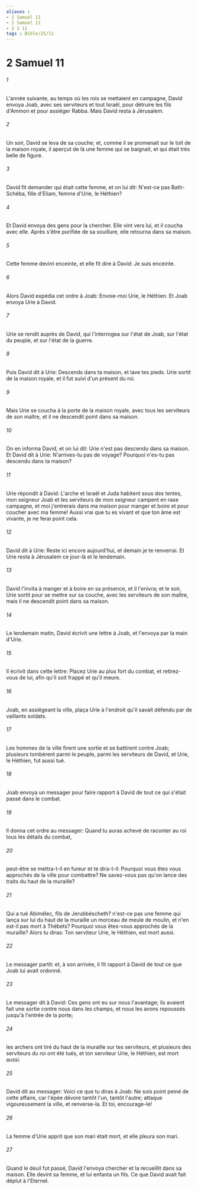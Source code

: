 ```yaml
---
aliases : 
- 2 Samuel 11
- 2 Samuel 11
- 2 S 11
tags : Bible/2S/11
---
```


# 2 Samuel 11

###### 1
L'année suivante, au temps où les rois se mettaient en campagne, David envoya Joab, avec ses serviteurs et tout Israël, pour détruire les fils d'Ammon et pour assiéger Rabba. Mais David resta à Jérusalem.
###### 2
Un soir, David se leva de sa couche; et, comme il se promenait sur le toit de la maison royale, il aperçut de là une femme qui se baignait, et qui était très belle de figure.
###### 3
David fit demander qui était cette femme, et on lui dit: N'est-ce pas Bath-Schéba, fille d'Eliam, femme d'Urie, le Héthien?
###### 4
Et David envoya des gens pour la chercher. Elle vint vers lui, et il coucha avec elle. Après s'être purifiée de sa souillure, elle retourna dans sa maison.
###### 5
Cette femme devint enceinte, et elle fit dire à David: Je suis enceinte.
###### 6
Alors David expédia cet ordre à Joab: Envoie-moi Urie, le Héthien. Et Joab envoya Urie à David.
###### 7
Urie se rendit auprès de David, qui l'interrogea sur l'état de Joab, sur l'état du peuple, et sur l'état de la guerre.
###### 8
Puis David dit à Urie: Descends dans ta maison, et lave tes pieds. Urie sortit de la maison royale, et il fut suivi d'un présent du roi.
###### 9
Mais Urie se coucha à la porte de la maison royale, avec tous les serviteurs de son maître, et il ne descendit point dans sa maison.
###### 10
On en informa David, et on lui dit: Urie n'est pas descendu dans sa maison. Et David dit à Urie: N'arrives-tu pas de voyage? Pourquoi n'es-tu pas descendu dans ta maison?
###### 11
Urie répondit à David: L'arche et Israël et Juda habitent sous des tentes, mon seigneur Joab et les serviteurs de mon seigneur campent en rase campagne, et moi j'entrerais dans ma maison pour manger et boire et pour coucher avec ma femme! Aussi vrai que tu es vivant et que ton âme est vivante, je ne ferai point cela.
###### 12
David dit à Urie: Reste ici encore aujourd'hui, et demain je te renverrai. Et Urie resta à Jérusalem ce jour-là et le lendemain.
###### 13
David l'invita à manger et à boire en sa présence, et il l'enivra; et le soir, Urie sortit pour se mettre sur sa couche, avec les serviteurs de son maître, mais il ne descendit point dans sa maison.
###### 14
Le lendemain matin, David écrivit une lettre à Joab, et l'envoya par la main d'Urie.
###### 15
Il écrivit dans cette lettre: Placez Urie au plus fort du combat, et retirez-vous de lui, afin qu'il soit frappé et qu'il meure.
###### 16
Joab, en assiégeant la ville, plaça Urie à l'endroit qu'il savait défendu par de vaillants soldats.
###### 17
Les hommes de la ville firent une sortie et se battirent contre Joab; plusieurs tombèrent parmi le peuple, parmi les serviteurs de David, et Urie, le Héthien, fut aussi tué.
###### 18
Joab envoya un messager pour faire rapport à David de tout ce qui s'était passé dans le combat.
###### 19
Il donna cet ordre au messager: Quand tu auras achevé de raconter au roi tous les détails du combat,
###### 20
peut-être se mettra-t-il en fureur et te dira-t-il: Pourquoi vous êtes vous approchés de la ville pour combattre? Ne savez-vous pas qu'on lance des traits du haut de la muraille?
###### 21
Qui a tué Abimélec, fils de Jerubbéscheth? n'est-ce pas une femme qui lança sur lui du haut de la muraille un morceau de meule de moulin, et n'en est-il pas mort à Thébets? Pourquoi vous êtes-vous approchés de la muraille? Alors tu diras: Ton serviteur Urie, le Héthien, est mort aussi.
###### 22
Le messager partit: et, à son arrivée, il fit rapport à David de tout ce que Joab lui avait ordonné.
###### 23
Le messager dit à David: Ces gens ont eu sur nous l'avantage; ils avaient fait une sortie contre nous dans les champs, et nous les avons repoussés jusqu'à l'entrée de la porte;
###### 24
les archers ont tiré du haut de la muraille sur tes serviteurs, et plusieurs des serviteurs du roi ont été tués, et ton serviteur Urie, le Héthien, est mort aussi.
###### 25
David dit au messager: Voici ce que tu diras à Joab: Ne sois point peiné de cette affaire, car l'épée dévore tantôt l'un, tantôt l'autre; attaque vigoureusement la ville, et renverse-la. Et toi, encourage-le!
###### 26
La femme d'Urie apprit que son mari était mort, et elle pleura son mari.
###### 27
Quand le deuil fut passé, David l'envoya chercher et la recueillit dans sa maison. Elle devint sa femme, et lui enfanta un fils. Ce que David avait fait déplut à l'Eternel.
